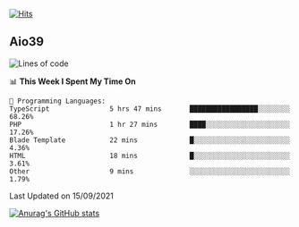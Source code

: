 [![Hits](https://hits.seeyoufarm.com/api/count/incr/badge.svg?url=https%3A%2F%2Fgithub.com%2Faio39&count_bg=%2339C5BB&title_bg=%23555555&icon=&icon_color=%23E7E7E7&title=hits&edge_flat=false)](https://hits.seeyoufarm.com)

## Aio39

<!--START_SECTION:waka-->
![Lines of code](https://img.shields.io/badge/From%20Hello%20World%20I%27ve%20Written-637067%20lines%20of%20code-blue)

📊 **This Week I Spent My Time On** 

```text
💬 Programming Languages: 
TypeScript               5 hrs 47 mins       █████████████████░░░░░░░░   68.26% 
PHP                      1 hr 27 mins        ████░░░░░░░░░░░░░░░░░░░░░   17.26% 
Blade Template           22 mins             █░░░░░░░░░░░░░░░░░░░░░░░░   4.36% 
HTML                     18 mins             █░░░░░░░░░░░░░░░░░░░░░░░░   3.61% 
Other                    9 mins              ░░░░░░░░░░░░░░░░░░░░░░░░░   1.79%

```


 Last Updated on 15/09/2021
<!--END_SECTION:waka-->
[![Anurag's GitHub stats](https://github-readme-stats.vercel.app/api?username=aio39)](https://github.com/anuraghazra/github-readme-stats)

<!--
**aio39/aio39** is a ✨ _special_ ✨ repository because its `README.md` (this file) appears on your GitHub profile.

Here are some ideas to get you started:

- 🔭 I’m currently working on ...
- 🌱 I’m currently learning ...
- 👯 I’m looking to collaborate on ...
- 🤔 I’m looking for help with ...
- 💬 Ask me about ...
- 📫 How to reach me: ...
- 😄 Pronouns: ...
- ⚡ Fun fact: ...
-->
